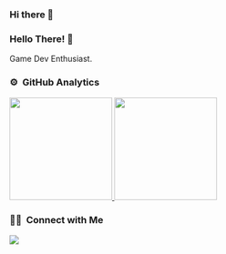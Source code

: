 ### Hi there 👋

### Hello There! 👋 

Game Dev Enthusiast. 

### ⚙️ &nbsp;GitHub Analytics

<p align="left">
<a href="https://github.com/DaffaPoseidon">
  <img height="180em" src="https://github-readme-stats.vercel.app/api?username=DaffaPoseidon&show_icons=true&theme=algolia&include_all_commits=true&count_private=true"/>
  <img height="180em" src="https://github-readme-stats.vercel.app/api/top-langs/?username=DaffaPoseidon&layout=compact&langs_count=8&theme=algolia"/>
</a>
</p>

### 🤝🏻 &nbsp;Connect with Me

<p align="left">
<a href="daffa:poseidon.ndap.cahyo@gmail.com"><img src="https://img.shields.io/badge/-ndap.cahyo@gmail.com-D14836?style=flat&logo=Gmail&logoColor=white"/></a>
</p>
